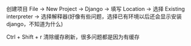 
创建项目 File -> New Project -> Django -> 填写 Location -> 选择 Existing interpreter -> 选择解释器(好像有些问题，选择已有环境以后还会显示安装 django，不知道为什么)  

Ctrl + Shift + r 清除缓存刷新，很多问题都是因为有缓存  

